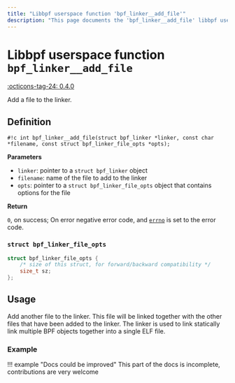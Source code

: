 ```yaml
---
title: "Libbpf userspace function 'bpf_linker__add_file'"
description: "This page documents the 'bpf_linker__add_file' libbpf userspace function, including its definition, usage, and examples."
---
```

# Libbpf userspace function `bpf_linker__add_file`

<!-- [LIBBPF_TAG] -->
[:octicons-tag-24: 0.4.0](https://github.com/libbpf/libbpf/releases/tag/v0.4.0)
<!-- [/LIBBPF_TAG] -->

Add a file to the linker.

## Definition

`#!c int bpf_linker__add_file(struct bpf_linker *linker, const char *filename, const struct bpf_linker_file_opts *opts);`

**Parameters**

- `linker`: pointer to a `struct bpf_linker` object
- `filename`: name of the file to add to the linker
- `opts`: pointer to a `struct bpf_linker_file_opts` object that contains options for the file

**Return**

`0`, on success; On error negative error code, and [`errno`](https://man7.org/linux/man-pages/man3/errno.3.html) is set to the error code.

### `struct bpf_linker_file_opts`

```c
struct bpf_linker_file_opts {
	/* size of this struct, for forward/backward compatibility */
	size_t sz;
};
```

## Usage

Add another file to the linker. This file will be linked together with the other files that have been added to the linker. The linker is used to link statically link multiple BPF objects together into a single ELF file.

### Example

!!! example "Docs could be improved"
    This part of the docs is incomplete, contributions are very welcome
